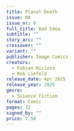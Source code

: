 ```yaml
---
title: Planet Death
issue: 0A
issue_nr: 0
full_title: Bad Idea
subtitle: ""
story_arc: ""
crossover: ""
variant: ""
publisher: Image Comics
creators:
  - Fabian Nicieza
  - Rob Liefeld
release_date: Apr 2025
release_year: 2025
genre:
  - Science Fiction
format: Comic
pages: 32
signed_by: ""
price: 7.50
---
```

